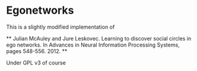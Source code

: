 # Egonetworks

This is a slightly modified implementation of

** Julian McAuley and Jure Leskovec. Learning to discover social circles in ego networks. In Advances in Neural Information Processing Systems, pages 548-556. 2012. **

Under GPL v3 of course
